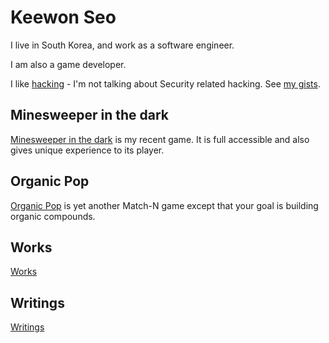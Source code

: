 # Keewon Seo
I live in South Korea, and work as a software engineer.

I am also a game developer.

I like [hacking](https://en.wikipedia.org/wiki/Hacker) - I'm not talking about Security related hacking. See [my gists](https://gist.github.com/keewon).

## Minesweeper in the dark
[Minesweeper in the dark](minesweeper/) is my recent game. It is full accessible and also gives unique experience to its player.

## Organic Pop
[Organic Pop](opop/) is yet another Match-N game except that your goal is building organic compounds.


## Works
[Works](works/)

## Writings
[Writings](writings/)
